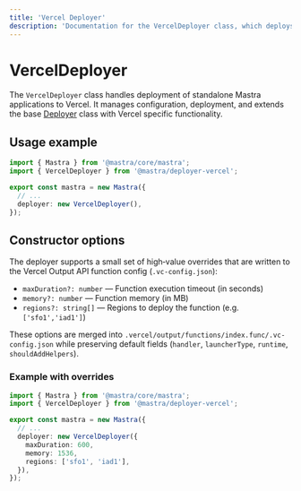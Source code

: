 ```yaml
---
title: 'Vercel Deployer'
description: 'Documentation for the VercelDeployer class, which deploys Mastra applications to Vercel.'
---
```


# VercelDeployer

The `VercelDeployer` class handles deployment of standalone Mastra applications to Vercel. It manages configuration, deployment, and extends the base [Deployer](/docs/reference/deployer) class with Vercel specific functionality.

## Usage example

```typescript filename="src/mastra/index.ts" showLineNumbers copy
import { Mastra } from '@mastra/core/mastra';
import { VercelDeployer } from '@mastra/deployer-vercel';

export const mastra = new Mastra({
  // ...
  deployer: new VercelDeployer(),
});
```

## Constructor options

The deployer supports a small set of high‑value overrides that are written to the Vercel Output API function config (`.vc-config.json`):

- `maxDuration?: number` — Function execution timeout (in seconds)
- `memory?: number` — Function memory (in MB)
- `regions?: string[]` — Regions to deploy the function (e.g. `['sfo1','iad1']`)

These options are merged into `.vercel/output/functions/index.func/.vc-config.json` while preserving default fields (`handler`, `launcherType`, `runtime`, `shouldAddHelpers`).

### Example with overrides

```typescript filename="src/mastra/index.ts" showLineNumbers copy
import { Mastra } from '@mastra/core/mastra';
import { VercelDeployer } from '@mastra/deployer-vercel';

export const mastra = new Mastra({
  // ...
  deployer: new VercelDeployer({
    maxDuration: 600,
    memory: 1536,
    regions: ['sfo1', 'iad1'],
  }),
});
```
